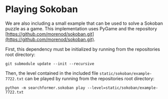 # Playing Sokoban

We are also including a small example that can be used to solve a Sokoban puzzle as a game.
This implementation uses PyGame and the repository [https://github.com/morenod/sokoban.git](https://github.com/morenod/sokoban.git).

First, this dependency must be initialized by running from the repositories root directory:

```
git submodule update --init --recursive
```

Then, the level contained in the included file `static/sokoban/example-7722.txt` can be played by running from the repositories root directory:

```
python -m searchformer.sokoban play --level=static/sokoban/example-7722.txt
```

